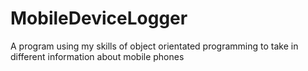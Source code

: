 # MobileDeviceLogger
A program using my skills of object orientated programming to take in different information about mobile phones
